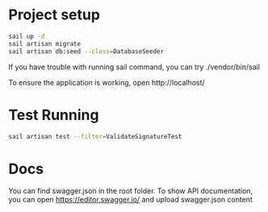 # Project setup

```bash
sail up -d
sail artisan migrate 
sail artisan db:seed --class=DatabaseSeeder 
```

If you have trouble with running sail command, you can try ./vendor/bin/sail

To ensure the application is working, open http://localhost/

# Test Running
```bash
sail artisan test --filter=ValidateSignatureTest  
```

# Docs
You can find swagger.json in the root folder. To show API documentation, you can open https://editor.swagger.io/ and upload swagger.json content
